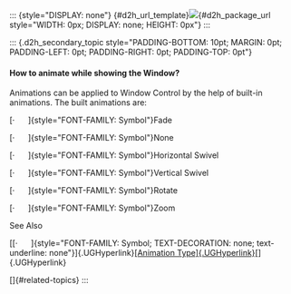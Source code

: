 ::: {style="DISPLAY: none"}
[](ms-xhelp:///?Id=d2h_url_template){#d2h_url_template}![](!package_url!){#d2h_package_url style="WIDTH: 0px; DISPLAY: none; HEIGHT: 0px"}
:::

::: {.d2h_secondary_topic style="PADDING-BOTTOM: 10pt; MARGIN: 0pt; PADDING-LEFT: 0pt; PADDING-RIGHT: 0pt; PADDING-TOP: 0pt"}
#### How to animate while showing the Window?

Animations can be applied to Window Control by the help of built-in animations. The built animations are:

[·      ]{style="FONT-FAMILY: Symbol"}Fade

[·      ]{style="FONT-FAMILY: Symbol"}None

[·      ]{style="FONT-FAMILY: Symbol"}Horizontal Swivel

[·      ]{style="FONT-FAMILY: Symbol"}Vertical Swivel

[·      ]{style="FONT-FAMILY: Symbol"}Rotate

[·      ]{style="FONT-FAMILY: Symbol"}Zoom

See Also

[[·      ]{style="FONT-FAMILY: Symbol; TEXT-DECORATION: none; text-underline: none"}]{.UGHyperlink}[[Animation Type]{.UGHyperlink}](../../../../../../../../Documents%20and%20Settings/riaj/Desktop/styling%20for%20ui%20silverlight/tools%20silverlight/tools%20part%202.docx#_Animation_Type)[]{.UGHyperlink}

[]{#related-topics}
:::
